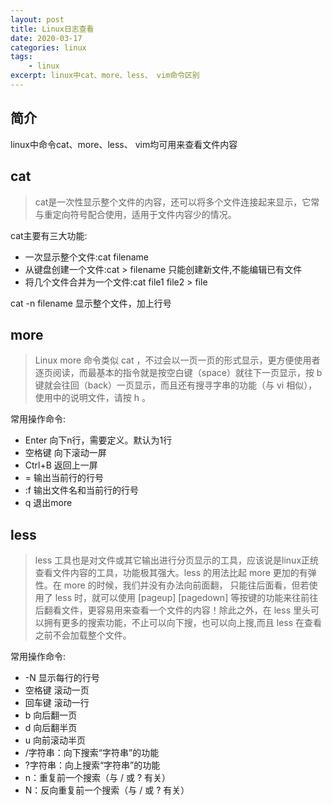 ```yaml
---
layout: post
title: Linux日志查看
date: 2020-03-17
categories: linux
tags: 
    - linux
excerpt: linux中cat、more、less、 vim命令区别
---
```


## 简介
linux中命令cat、more、less、 vim均可用来查看文件内容

## cat
> cat是一次性显示整个文件的内容，还可以将多个文件连接起来显示，它常与重定向符号配合使用，适用于文件内容少的情况。

cat主要有三大功能:
- 一次显示整个文件:cat filename
- 从键盘创建一个文件:cat > filename 只能创建新文件,不能编辑已有文件
- 将几个文件合并为一个文件:cat file1 file2 > file

cat -n  filename 显示整个文件，加上行号

## more
> Linux more 命令类似 cat ，不过会以一页一页的形式显示，更方便使用者逐页阅读，而最基本的指令就是按空白键（space）就往下一页显示，按 b 键就会往回（back）一页显示，而且还有搜寻字串的功能（与 vi 相似），使用中的说明文件，请按 h 。

常用操作命令:
- Enter 向下n行，需要定义。默认为1行
- 空格键 向下滚动一屏
- Ctrl+B 返回上一屏
- = 输出当前行的行号
- :f 输出文件名和当前行的行号
- q 退出more

## less
> less 工具也是对文件或其它输出进行分页显示的工具，应该说是linux正统查看文件内容的工具，功能极其强大。less 的用法比起 more 更加的有弹性。在 more 的时候，我们并没有办法向前面翻， 只能往后面看，但若使用了 less 时，就可以使用 [pageup] [pagedown] 等按键的功能来往前往后翻看文件，更容易用来查看一个文件的内容！除此之外，在 less 里头可以拥有更多的搜索功能，不止可以向下搜，也可以向上搜,而且 less 在查看之前不会加载整个文件。

常用操作命令:
- -N 显示每行的行号
- 空格键 滚动一页
- 回车键 滚动一行
- b 向后翻一页
- d 向后翻半页
- u 向前滚动半页
- /字符串：向下搜索“字符串”的功能
- ?字符串：向上搜索“字符串”的功能
- n：重复前一个搜索（与 / 或 ? 有关）
- N：反向重复前一个搜索（与 / 或 ? 有关）